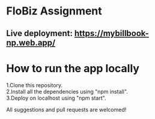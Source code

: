 # FloBiz Assignment
## Live deployment: https://mybillbook-np.web.app/

# How to run the app locally
1.Clone this repository.\
2.Install all the dependencies using "npm install".\
3.Deploy on localhost using "npm start".

All suggestions and pull requests are welcomed!


